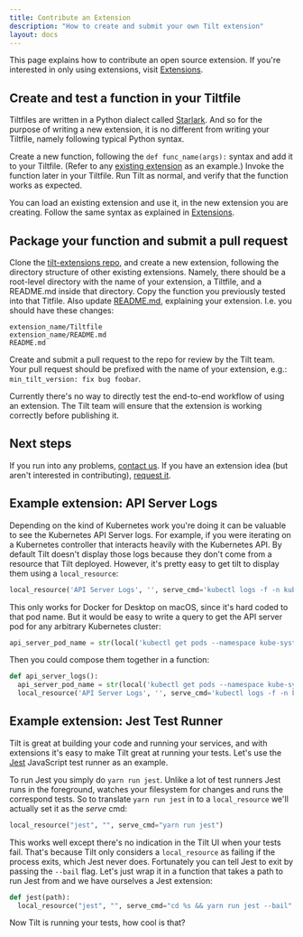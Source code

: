 ```yaml
---
title: Contribute an Extension
description: "How to create and submit your own Tilt extension"
layout: docs
---
```


This page explains how to contribute an open source extension. If you're interested in only using extensions, visit [Extensions](extensions.html).

## Create and test a function in your Tiltfile
Tiltfiles are written in a Python dialect called [Starlark](https://github.com/bazelbuild/starlark/blob/master/spec.mdl). And so for the purpose of writing a new extension, it is no different from writing your Tiltfile, namely following typical Python syntax.

Create a new function, following the `def func_name(args):` syntax and add it to your Tiltfile. (Refer to any [existing extension](https://github.com/tilt-dev/tilt-extensions) as an example.) Invoke the function later in your Tiltfile. Run Tilt as normal, and verify that the function works as expected.

You can load an existing extension and use it, in the new extension you are creating. Follow the same syntax as explained in [Extensions](extensions.html). 

## Package your function and submit a pull request
Clone the [tilt-extensions repo](https://github.com/tilt-dev/tilt-extensions), and create a new extension, following the directory structure of other existing extensions. Namely, there should be a root-level directory with the name of your extension, a Tiltfile, and a README.md inside that directory. Copy the function you previously tested into that Titfile. Also update [README.md](https://github.com/tilt-dev/tilt-extensions/blob/master/README.md), explaining your extension. I.e. you should have these changes:

```
extension_name/Tiltfile
extension_name/README.md
README.md
```

Create and submit a pull request to the repo for review by the Tilt team.
Your pull request should be prefixed with the name of your extension, e.g.: `min_tilt_version: fix bug foobar`.

Currently there's no way to directly test the end-to-end workflow of using an extension. The Tilt team will ensure that the extension is working correctly before publishing it.

## Next steps

If you run into any problems, [contact us](https://tilt.dev/contact). If you have an extension idea (but aren't interested in contributing), [request it](https://github.com/tilt-dev/tilt/issues).


## Example extension: API Server Logs
Depending on the kind of Kubernetes work you're doing it can be valuable to see the Kubernetes API Server logs. For example, if you were iterating on a Kubernetes controller that interacts heavily with the Kubernetes API. By default Tilt doesn't display those logs because they don't come from a resource that Tilt deployed. However, it's pretty easy to get tilt to display them using a `local_resource`:

```python
local_resource('API Server Logs', '', serve_cmd='kubectl logs -f -n kube-system kube-apiserver-docker-desktop')
```

This only works for Docker for Desktop on macOS, since it's hard coded to that pod name. But it would be easy to write a query to get the API server pod for any arbitrary Kubernetes cluster:

```python
api_server_pod_name = str(local('kubectl get pods --namespace kube-system -o=jsonpath="{.items..metadata.name}" -l component=kube-apiserver')).rstrip('\n')
```

Then you could compose them together in a function:

```python
def api_server_logs():
  api_server_pod_name = str(local('kubectl get pods --namespace kube-system -o=jsonpath="{.items..metadata.name}" -l component=kube-apiserver')).rstrip('\n')
  local_resource('API Server Logs', '', serve_cmd='kubectl logs -f -n kube-system %s' % api_server_pod_name )
```

## Example extension: Jest Test Runner

Tilt is great at building your code and running your services, and with extensions it's easy to make Tilt great at running your tests. Let's use the [Jest](https://jestjs.io/) JavaScript test runner as an example.

To run Jest you simply do `yarn run jest`. Unlike a lot of test runners Jest runs in the foreground, watches your filesystem for changes and runs the correspond tests. So to translate `yarn run jest` in to a `local_resource` we'll actually set it as the _serve_ cmd:

```python
local_resource("jest", "", serve_cmd="yarn run jest")
```

This works well except there's no indication in the Tilt UI when your tests fail. That's because Tilt only considers a `local_resource` as failing if the process exits, which Jest never does. Fortunately you can tell Jest to exit by passing the `--bail` flag. Let's just wrap it in a function that takes a path to run Jest from and we have ourselves a Jest extension:

```python
def jest(path):
  local_resource("jest", "", serve_cmd="cd %s && yarn run jest --bail" % path)
```

Now Tilt is running your tests, how cool is that?
